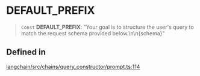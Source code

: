 DEFAULT\_PREFIX
===============

> `Const` **DEFAULT\_PREFIX**: "Your goal is to structure the user's query to match the request schema provided below.\\n\\n{schema}"

Defined in[](#defined-in "Direct link to Defined in")
------------------------------------------------------

[langchain/src/chains/query\_constructor/prompt.ts:114](https://github.com/hwchase17/langchainjs/blob/1c1274d/langchain/src/chains/query_constructor/prompt.ts#L114)